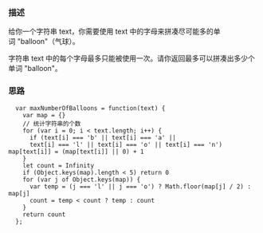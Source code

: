 ### 描述

给你一个字符串 text，你需要使用 text 中的字母来拼凑尽可能多的单词 "balloon"（气球）。

字符串 text 中的每个字母最多只能被使用一次。请你返回最多可以拼凑出多少个单词 "balloon"。


### 思路

```
  var maxNumberOfBalloons = function(text) {
    var map = {}
    // 统计字符串的个数
    for (var i = 0; i < text.length; i++) {
      if (text[i] === 'b' || text[i] === 'a' || 
      text[i] === 'l' || text[i] === 'o' || text[i] === 'n') map[text[i]] = (map[text[i]] || 0) + 1
    }
    let count = Infinity
    if (Object.keys(map).length < 5) return 0
    for (var j of Object.keys(map)) {
      var temp = (j === 'l' || j === 'o') ? Math.floor(map[j] / 2) : map[j]
      count = temp < count ? temp : count
    }
    return count
  };
```

